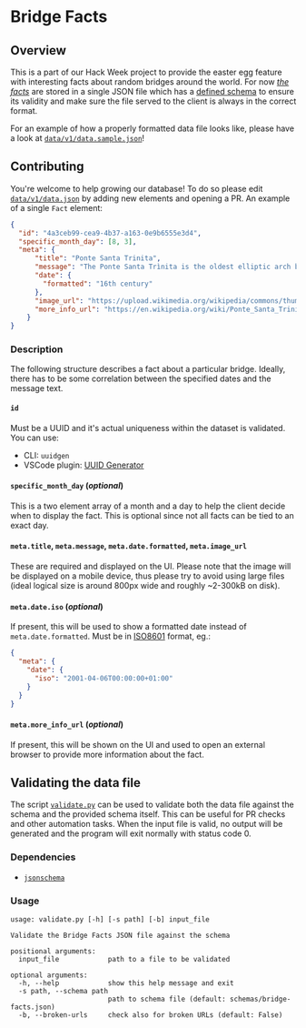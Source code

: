 # Bridge Facts

## Overview

This is a part of our Hack Week project to provide the easter egg feature with interesting facts about random bridges around the world. For now [*the facts*](data.json) are stored in a single JSON file which has a [defined schema](schemas/bridge-facts.json) to ensure its validity and make sure the file served to the client is always in the correct format.

For an example of how a properly formatted data file looks like, please have a look at [`data/v1/data.sample.json`](data/v1/data.sample.json)!

## Contributing

You're welcome to help growing our database! To do so please edit [`data/v1/data.json`](data/v1/data.json) by adding new elements and opening a PR. An example of a single `Fact` element:

```json
{
  "id": "4a3ceb99-cea9-4b37-a163-0e9b6555e3d4",
  "specific_month_day": [8, 3],
  "meta": {
      "title": "Ponte Santa Trinita",
      "message": "The Ponte Santa Trìnita is the oldest elliptic arch bridge in the world, characterised by three flattened ellipses. The outside spans each measure 29 m (95 ft) with the centre span being 32 m (105 ft) in length. On the night between 3 and 4 of August 1944, the bridge was destroyed by retreating German troops on the advance of the British 8th Army. The bridge was reconstructed in 1958 with original stones raised from the Arno or taken from the same quarry of Boboli gardens, under the direction of architect Riccardo Gizdulich, who examined florentine archives, and engineer Emilio Brizzi.",
      "date": {
        "formatted": "16th century"
      },
      "image_url": "https://upload.wikimedia.org/wikipedia/commons/thumb/5/58/The_British_Army_in_Italy_1944_NA17848.jpg/606px-The_British_Army_in_Italy_1944_NA17848.jpg",
      "more_info_url": "https://en.wikipedia.org/wiki/Ponte_Santa_Trinita"
    }
}
```

### Description

The following structure describes a fact about a particular bridge. Ideally, there has to be some correlation between the specified dates and the message text.

#### `id`

Must be a UUID and it's actual uniqueness within the dataset is validated. You can use:

- CLI: `uuidgen`
- VSCode plugin: [UUID Generator](https://marketplace.visualstudio.com/items?itemName=netcorext.uuid-generator)

#### `specific_month_day` (*optional*)

This is a two element array of a month and a day to help the client decide when to display the fact. This is optional since not all facts can be tied to an exact day.

#### `meta.title`, `meta.message`, `meta.date.formatted`, `meta.image_url`

These are required and displayed on the UI. Please note that the image will be displayed on a mobile device, thus please try to avoid using large files (ideal logical size is around 800px wide and roughly ~2-300kB on disk).

#### `meta.date.iso` (*optional*)

If present, this will be used to show a formatted date instead of `meta.date.formatted`. Must be in [ISO8601](https://www.iso.org/iso-8601-date-and-time-format.html) format, eg.:

```json
{
  "meta": {
    "date": {
      "iso": "2001-04-06T00:00:00+01:00"
    }
  }
}
```

#### `meta.more_info_url` (*optional*)

If present, this will be shown on the UI and used to open an external browser to provide more information about the fact.

## Validating the data file

The script [`validate.py`](validate.py) can be used to validate both the data file against the schema and the provided schema itself. This can be useful for PR checks and other automation tasks. When the input file is valid, no output will be generated and the program will exit normally with status code 0.

### Dependencies

* [`jsonschema`](https://github.com/python-jsonschema/jsonschema)

### Usage

```
usage: validate.py [-h] [-s path] [-b] input_file

Validate the Bridge Facts JSON file against the schema

positional arguments:
  input_file            path to a file to be validated

optional arguments:
  -h, --help            show this help message and exit
  -s path, --schema path
                        path to schema file (default: schemas/bridge-facts.json)
  -b, --broken-urls     check also for broken URLs (default: False)
```

